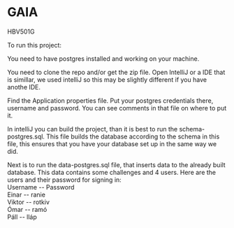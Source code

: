 # GAIA
HBV501G


To run this project:

You need to have postgres installed and working on your machine.

You need to clone the repo and/or get the zip file. Open IntelliJ or a IDE that is simillar, we used intelliJ so this may be
slightly different if you have anothe IDE.

Find the Application properties file.
Put your postgres credentials there, username and password. You can see comments in that file on where to put it.

In intelliJ you can build the project, than it is best to run the schema-postgres.sql. This file builds the database according to the schema
in this file, this ensures that you have your database set up in the same way we did.

Next is to run the data-postgres.sql file, that inserts data to the already built database. This data contains some challenges and 4 users.
Here are the users and their password for signing in:  
Username -- Password  
Einar    -- ranie  
Viktor   -- rotkiv  
Ómar     -- ramó  
Páll     -- lláp  
